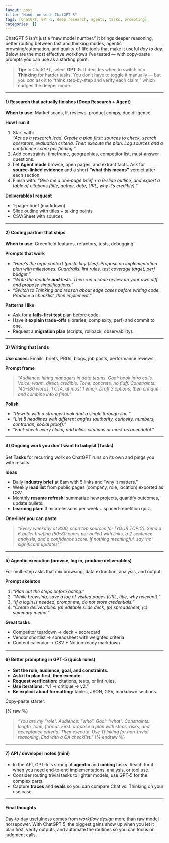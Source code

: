 ```yaml
---
layout: post
title: "Hands‑on with ChatGPT 5"
tags: [ChatGPT, GPT-5, deep research, agents, tasks, prompting]
categories: []
---
```


ChatGPT 5 isn’t just a “new model number.” It brings deeper reasoning, better routing between fast and thinking modes, agentic browsing/automation, and quality‑of‑life tools that make it useful _day to day_. Below are the most effective workflows I’ve tested — with copy‑paste prompts you can use as a starting point.

> **Tip:** In ChatGPT, select **GPT‑5**. It decides when to switch into **Thinking** for harder tasks. You don’t have to toggle it manually — but you _can_ ask it to “think step‑by‑step and verify each claim,” which nudges the deeper mode.

---

#### 1) Research that actually finishes (Deep Research + Agent)

**When to use:** Market scans, lit reviews, product comps, due diligence.

**How I run it**

1. Start with:  
   _“Act as a research lead. Create a plan first: sources to check, search operators, evaluation criteria. Then execute the plan. Log sources and a confidence score per finding.”_
2. Add constraints: timeframe, geographies, competitor list, must‑answer questions.
3. Let **Agent mode** browse, open pages, and extract facts. Ask for **source‑linked evidence** and a short **“what this means”** verdict after each section.
4. Finish with: _“Give me a one‑page brief + a 6‑slide outline, and export a table of citations (title, author, date, URL, why it’s credible).”_

**Deliverables I request**

- 1‑pager brief (markdown)
- Slide outline with titles + talking points
- CSV/Sheet with sources

---

#### 2) Coding partner that ships

**When to use:** Greenfield features, refactors, tests, debugging.

**Prompts that work**

- _“Here’s the repo context (paste key files). Propose an implementation plan with milestones. Guardrails: lint rules, test coverage target, perf budget.”_
- _“Write the module **and** tests. Then run a code review on your own diff and propose simplifications.”_
- _“Switch to Thinking and reason about edge cases before writing code. Produce a checklist, then implement.”_

**Patterns I like**

- Ask for a **fails‑first test** plan before code.
- Have it **explain trade‑offs** (libraries, complexity, perf) and commit to one.
- Request a **migration plan** (scripts, rollback, observability).

---

#### 3) Writing that lands

**Use cases:** Emails, briefs, PRDs, blogs, job posts, performance reviews.

**Prompt frame**

> _“Audience: hiring managers in data teams. Goal: book intro calls. Voice: warm, direct, credible. Tone: concrete, no fluff. Constraints: 140–180 words, 1 CTA, at most 1 emoji. Draft 3 options, then critique and combine into a final.”_

**Polish**

- _“Rewrite with a stronger hook and a single through‑line.”_
- _“List 5 headlines with different angles (authority, curiosity, numbers, contrarian, social proof).”_
- _“Fact‑check every claim; add inline citations or mark as anecdotal.”_

---

#### 4) Ongoing work you don’t want to babysit (Tasks)

Set **Tasks** for recurring work so ChatGPT runs on its own and pings you with results.

**Ideas**

- Daily **industry brief** at 8am with 5 links and “why it matters.”
- Weekly **lead list** from public pages (company, role, location) exported as CSV.
- Monthly **resume refresh**: summarize new projects, quantify outcomes, update bullets.
- **Learning plan**: 3 micro‑lessons per week + spaced‑repetition quiz.

**One‑liner you can paste**

> _“Every weekday at 8:00, scan top sources for [YOUR TOPIC]. Send a 6‑bullet briefing (50–80 chars per bullet) with links, a 2‑sentence analysis, and a confidence score. If nothing meaningful, say ‘no significant updates’.”_

---

#### 5) Agentic execution (browse, log in, produce deliverables)

For multi‑step asks that mix browsing, data extraction, analysis, and output:

**Prompt skeleton**

1. _“Plan out the steps before acting.”_
2. _“While browsing, save a log of visited pages (URL, title, why relevant).”_
3. _“If a login is needed, prompt me; do not store credentials.”_
4. _“Create deliverables: (a) editable slide deck, (b) spreadsheet, (c) summary memo.”_

**Great tasks**

- Competitor teardown → deck + scorecard
- Vendor shortlist → spreadsheet with weighted criteria
- Content calendar → CSV + Notion‑ready markdown

---

#### 6) Better prompting in GPT‑5 (quick rules)

- **Set the role, audience, goal, and constraints.**
- **Ask it to plan first, then execute.**
- **Request verification:** citations, tests, or lint rules.
- **Use iterations:** “v1 → critique → v2.”
- **Be explicit about formatting:** tables, JSON, CSV, markdown sections.

Copy‑paste starter:

{% raw %}

> _“You are my "role". Audience: "who". Goal: "what". Constraints: length, tone, format. First: propose a plan with steps, risks, and acceptance criteria. Then execute. Use Thinking for non-trivial reasoning. End with a QA checklist.”_
> {% endraw %}

---

#### 7) API / developer notes (mini)

- In the API, GPT‑5 is strong at **agentic** and **coding** tasks. Reach for it when you need end‑to‑end implementations, analysis, or tool use.
- Consider routing trivial tasks to lighter models; use GPT‑5 for the complex parts.
- Capture **traces** and **evals** so you can compare Chat vs. Thinking on your use case.

---

#### Final thoughts

Day‑to‑day usefulness comes from _workflow design_ more than raw model horsepower. With ChatGPT 5, the biggest gains show up when you let it plan first, verify outputs, and automate the routines so you can focus on judgment calls.
